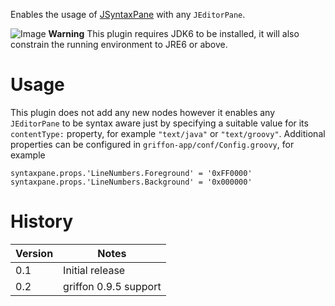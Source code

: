 Enables the usage of [JSyntaxPane](http://code.google.com/p/jsyntaxpane/) with any `JEditorPane`.

![Image](http://docs.codehaus.org/images/icons/emoticons/forbidden.gif) **Warning** This plugin requires JDK6 to be installed, it will also constrain the running environment to JRE6 or above. 

# Usage #

This plugin does not add any new nodes however it enables any `JEditorPane` to be syntax aware just by specifying a suitable value for its `contentType:` property, for example `"text/java"` or `"text/groovy"`. Additional properties can be configured in `griffon-app/conf/Config.groovy`, for example

	syntaxpane.props.'LineNumbers.Foreground' = '0xFF0000'
	syntaxpane.props.'LineNumbers.Background' = '0x000000'

# History #

| Version | Notes                 |
| ------- | --------------------- |
| 0.1     | Initial release       | 
| 0.2     | griffon 0.9.5 support |
